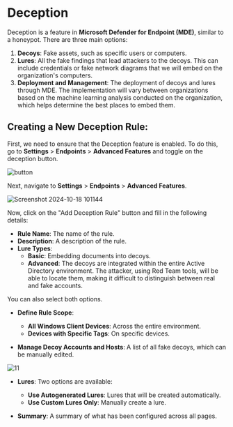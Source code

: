 # Deception

Deception is a feature in **Microsoft Defender for Endpoint (MDE)**, similar to a honeypot. There are three main options:

1. **Decoys**: Fake assets, such as specific users or computers.
2. **Lures**: All the fake findings that lead attackers to the decoys. This can include credentials or fake network diagrams that we will embed on the organization's computers.
3. **Deployment and Management**: The deployment of decoys and lures through MDE. The implementation will vary between organizations based on the machine learning analysis conducted on the organization, which helps determine the best places to embed them.

## Creating a New Deception Rule:
First, we need to ensure that the Deception feature is enabled. To do this, go to **Settings** > **Endpoints** > **Advanced Features** and toggle on the deception button.

![button](https://github.com/user-attachments/assets/db07f679-db99-4ada-8cab-467e5c12e015)

Next, navigate to **Settings** > **Endpoints** > **Advanced Features**. 

![Screenshot 2024-10-18 101144](https://github.com/user-attachments/assets/bc1fdc24-ba49-4d5a-ac2e-265c4045d92e)


Now, click on the "Add Deception Rule" button and fill in the following details:

- **Rule Name**: The name of the rule.
- **Description**: A description of the rule.
- **Lure Types**:
  - **Basic**: Embedding documents into decoys.
  - **Advanced**: The decoys are integrated within the entire Active Directory environment. The attacker, using Red Team tools, will be able to locate them, making it difficult to distinguish between real and fake accounts.

You can also select both options.

- **Define Rule Scope**: 
  - **All Windows Client Devices**: Across the entire environment.
  - **Devices with Specific Tags**: On specific devices.

- **Manage Decoy Accounts and Hosts**: A list of all fake decoys, which can be manually edited.

![11](https://github.com/user-attachments/assets/cd959db9-2cca-4b8c-8757-01617191435c)

- **Lures**: Two options are available:
  - **Use Autogenerated Lures**: Lures that will be created automatically.
  - **Use Custom Lures Only**: Manually create a lure.

- **Summary**: A summary of what has been configured across all pages.

